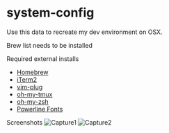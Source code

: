 # system-config

Use this data to recreate my dev environment on OSX.

Brew list needs to be installed

Required external installs
* [Homebrew](https://brew.sh/)
* [iTerm2](https://www.iterm2.com/)
* [vim-plug](https://github.com/junegunn/vim-plug)
* [oh-my-tmux](https://github.com/gpakosz/.tmux)
* [oh-my-zsh](https://github.com/robbyrussell/oh-my-zsh)
* [Powerline Fonts](https://github.com/powerline/fonts)

Screenshots
![Capture1](https://raw.githubusercontent.com/cujomalainey/system-config/master/Capture1.png)
![Capture2](https://raw.githubusercontent.com/cujomalainey/system-config/master/Capture2.png)
